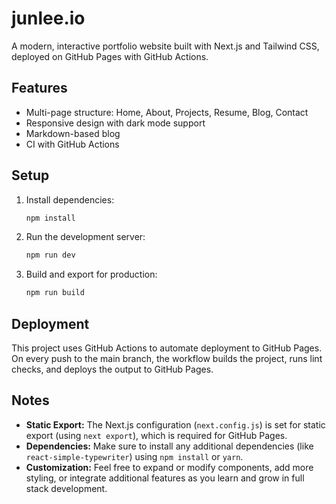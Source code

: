 # junlee.io
A modern, interactive portfolio website built with Next.js and Tailwind CSS, deployed on GitHub Pages with GitHub Actions.

## Features
- Multi-page structure: Home, About, Projects, Resume, Blog, Contact
- Responsive design with dark mode support
- Markdown-based blog
- CI with GitHub Actions

## Setup

1. Install dependencies:
   ```bash
   npm install
   ```
2. Run the development server:
   ```bash
   npm run dev
   ```
3. Build and export for production:
   ```bash
   npm run build
   ```

## Deployment
This project uses GitHub Actions to automate deployment to GitHub Pages. On every push to the main branch, the workflow builds the project, runs lint checks, and deploys the output to GitHub Pages.

## Notes
- **Static Export:** The Next.js configuration (`next.config.js`) is set for static export (using `next export`), which is required for GitHub Pages.
- **Dependencies:** Make sure to install any additional dependencies (like `react-simple-typewriter`) using `npm install` or `yarn`.
- **Customization:** Feel free to expand or modify components, add more styling, or integrate additional features as you learn and grow in full stack development.


